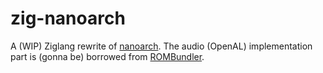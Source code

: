 # zig-nanoarch
A (WIP) Ziglang rewrite of [nanoarch](https://github.com/heuripedes/nanoarch). The audio (OpenAL) implementation part is (gonna be) borrowed from [ROMBundler](https://github.com/kivutar/rombundler).
